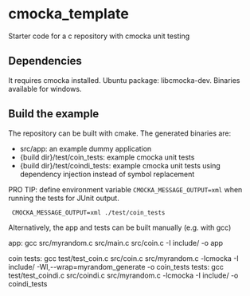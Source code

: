 # cmocka_template
Starter code for a c repository with cmocka unit testing

## Dependencies
It requires cmocka installed. Ubuntu package: libcmocka-dev. Binaries available for windows.

## Build the example
The repository can be built with cmake. The generated binaries are:
- src/app: an example dummy application
- {build dir}/test/coin_tests: example cmocka unit tests 
- {build dir}/test/coindi_tests: example cmocka unit tests using dependency injection instead of symbol replacement

PRO TIP: define environment variable `CMOCKA_MESSAGE_OUTPUT=xml` when running the tests for JUnit output.
```
 CMOCKA_MESSAGE_OUTPUT=xml ./test/coin_tests
```

Alternatively, the app and tests can be built manually (e.g. with gcc)

app:
gcc src/myrandom.c src/main.c src/coin.c -I include/  -o app

coin tests:
gcc test/test_coin.c src/coin.c src/myrandom.c -lcmocka -I include/ -Wl,--wrap=myrandom_generate -o coin_tests
tests:
gcc test/test_coindi.c src/coindi.c src/myrandom.c -lcmocka -I include/ -o coindi_tests

